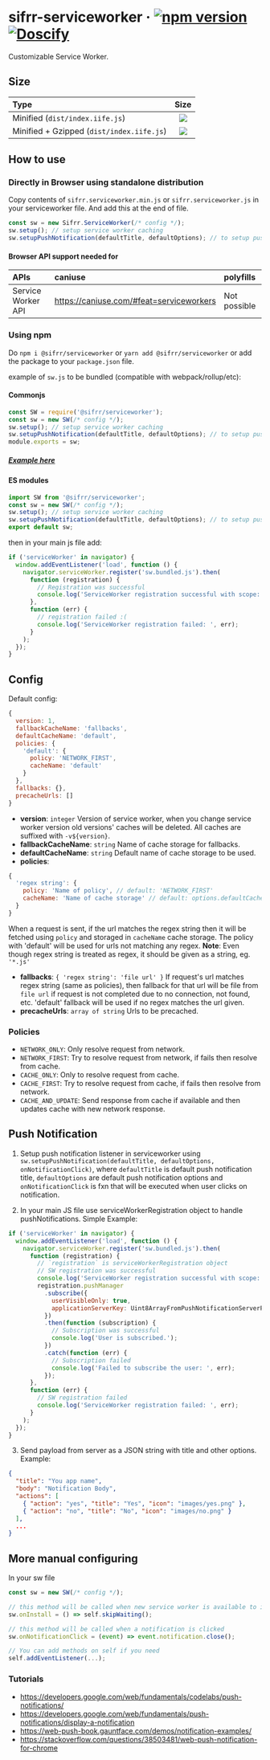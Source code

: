 # sifrr-serviceworker · [![npm version](https://img.shields.io/npm/v/@sifrr/serviceworker.svg)](https://www.npmjs.com/package/@sifrr/serviceworker) [![Doscify](https://img.shields.io/badge/API%20docs-Docsify-red.svg)](https://sifrr.github.io/sifrr/#/./packages/browser/sifrr-serviceworker/)

Customizable Service Worker.

## Size

| Type                                      |                               Size                               |
| :---------------------------------------- | :--------------------------------------------------------------: |
| Minified (`dist/index.iife.js`)           |  ![](https://badgen.net/bundlephobia/min/@sifrr/serviceworker)   |
| Minified + Gzipped (`dist/index.iife.js`) | ![](https://badgen.net/bundlephobia/minzip/@sifrr/serviceworker) |

## How to use

### Directly in Browser using standalone distribution

Copy contents of `sifrr.serviceworker.min.js` or `sifrr.serviceworker.js` in your serviceworker file.
And add this at the end of file.

```js
const sw = new Sifrr.ServiceWorker(/* config */);
sw.setup(); // setup service worker caching
sw.setupPushNotification(defaultTitle, defaultOptions); // to setup push event listener
```

#### Browser API support needed for

| APIs               | caniuse                                    | polyfills    |
| :----------------- | :----------------------------------------- | :----------- |
| Service Worker API | <https://caniuse.com/#feat=serviceworkers> | Not possible |

### Using npm

Do `npm i @sifrr/serviceworker` or `yarn add @sifrr/serviceworker` or add the package to your `package.json` file.

example of `sw.js` to be bundled (compatible with webpack/rollup/etc):

#### Commonjs

```js
const SW = require('@sifrr/serviceworker');
const sw = new SW(/* config */);
sw.setup(); // setup service worker caching
sw.setupPushNotification(defaultTitle, defaultOptions); // to setup push event listener
module.exports = sw;
```

##### [Example here](./test/public/sw.js)

#### ES modules

```js
import SW from '@sifrr/serviceworker';
const sw = new SW(/* config */);
sw.setup(); // setup service worker caching
sw.setupPushNotification(defaultTitle, defaultOptions); // to setup push event listener
export default sw;
```

then in your main js file add:

```js
if ('serviceWorker' in navigator) {
  window.addEventListener('load', function () {
    navigator.serviceWorker.register('sw.bundled.js').then(
      function (registration) {
        // Registration was successful
        console.log('ServiceWorker registration successful with scope: ', registration.scope);
      },
      function (err) {
        // registration failed :(
        console.log('ServiceWorker registration failed: ', err);
      }
    );
  });
}
```

## Config

Default config:

```js
{
  version: 1,
  fallbackCacheName: 'fallbacks',
  defaultCacheName: 'default',
  policies: {
    'default': {
      policy: 'NETWORK_FIRST',
      cacheName: 'default'
    }
  },
  fallbacks: {},
  precacheUrls: []
}
```

- **version**: `integer` Version of service worker, when you change service worker version old versions' caches will be deleted. All caches are suffixed with `-v${version}`.
- **fallbackCacheName**: `string` Name of cache storage for fallbacks.
- **defaultCacheName**: `string` Default name of cache storage to be used.
- **policies**:

```js
{
  'regex string': {
    policy: 'Name of policy', // default: 'NETWORK_FIRST'
    cacheName: 'Name of cache storage' // default: options.defaultCacheName
  }
}
```

When a request is sent, if the url matches the regex string then it will be fetched using `policy` and storaged in `cacheName` cache storage. The policy with 'default' will be used for urls not matching any regex.
**Note**: Even though regex string is treated as regex, it should be given as a string, eg. `'*.js'`

- **fallbacks**: `{ 'regex string': 'file url' }` If request's url matches regex string (same as policies), then fallback for that url will be file from `file url` if request is not completed due to no connection, not found, etc. 'default' fallback will be used if no regex matches the url given.
- **precacheUrls**: `array of string` Urls to be precached.

### Policies

- `NETWORK_ONLY`: Only resolve request from network.
- `NETWORK_FIRST`: Try to resolve request from network, if fails then resolve from cache.
- `CACHE_ONLY`: Only to resolve request from cache.
- `CACHE_FIRST`: Try to resolve request from cache, if fails then resolve from network.
- `CACHE_AND_UPDATE`: Send response from cache if available and then updates cache with new network response.

## Push Notification

1.  Setup push notification listener in serviceworker using
    `sw.setupPushNotification(defaultTitle, defaultOptions, onNotificationClick)`,
    where `defaultTitle` is default push notification title, `defaultOptions` are default push notification options and `onNotificationClick` is fxn that will be executed when user clicks on notification.

2.  In your main JS file use serviceWorkerRegistration object to handle pushNotifications.
    Simple Example:

```js
if ('serviceWorker' in navigator) {
  window.addEventListener('load', function () {
    navigator.serviceWorker.register('sw.bundled.js').then(
      function (registration) {
        // `registration` is serviceWorkerRegistration object
        // SW registration was successful
        console.log('ServiceWorker registration successful with scope: ', registration.scope);
        registration.pushManager
          .subscribe({
            userVisibleOnly: true,
            applicationServerKey: Uint8ArrayFromPushNotificationServerPublicKey
          })
          .then(function (subscription) {
            // Subscription was successful
            console.log('User is subscribed.');
          })
          .catch(function (err) {
            // Subscription failed
            console.log('Failed to subscribe the user: ', err);
          });
      },
      function (err) {
        // SW registration failed
        console.log('ServiceWorker registration failed: ', err);
      }
    );
  });
}
```

3.  Send payload from server as a JSON string with title and other options.
    Example:

```json
{
  "title": "You app name",
  "body": "Notification Body",
  "actions": [
    { "action": "yes", "title": "Yes", "icon": "images/yes.png" },
    { "action": "no", "title": "No", "icon": "images/no.png" }
  ],
  ...
}
```

## More manual configuring

In your sw file

```js
const sw = new SW(/* config */);

// this method will be called when new service worker is available to install
sw.onInstall = () => self.skipWaiting();

// this method will be called when a notification is clicked
sw.onNotificationClick = (event) => event.notification.close();

// You can add methods on self if you need
self.addEventListener(...);
```

### Tutorials

- <https://developers.google.com/web/fundamentals/codelabs/push-notifications/>
- <https://developers.google.com/web/fundamentals/push-notifications/display-a-notification>
- <https://web-push-book.gauntface.com/demos/notification-examples/>
- <https://stackoverflow.com/questions/38503481/web-push-notification-for-chrome>
